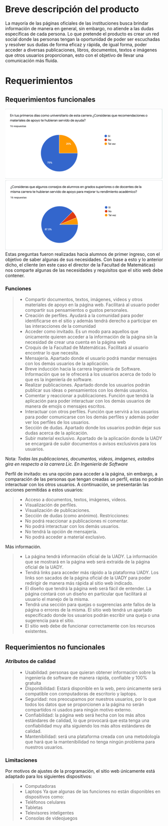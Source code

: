 # Breve descripción del producto
La mayoría de las páginas oficiales de las instituciones busca brindar información de manera en general, sin embargo, no atiende a las dudas específicas de cada persona. Lo que pretende el producto es crear un red social donde las personas tengan la oportunidad de poder ser escuchadas y resolver sus dudas de forma eficaz y rápida, de igual forma, poder acceder a diversas publicaciones, libros, documentos, textos e imágenes que otros usuarios proporcionan, esto con el objetivo de llevar una comunicación más fluida.

# Requerimientos
## Requerimientos funcionales
![](https://github.com/AndyTue/LIS/blob/e58d5d7abed09880bb1cb7149ba8b6dc146412a9/Gr%C3%A1ficas/Imagen%203.png)
![](https://github.com/AndyTue/LIS/blob/e58d5d7abed09880bb1cb7149ba8b6dc146412a9/Gr%C3%A1ficas/Imagen%204.png)
Estas preguntas fueron realizadas hacia alumnos de primer ingreso, con el objetivo de saber algunas de sus necesidades. Con base a esto y lo anterior dicho, el cliente (en este caso el director de la Facultad de Matemáticas) nos comparte algunas de las necesidades y requisitos que el sitio web debe contener.

### Funciones
> - Compartir documentos, textos, imágenes, videos y otros materiales de apoyo en la página web. Facilitará al usuario poder compartir sus pensamientos o gustos personales. 
> - Creación de perfiles.  Ayudará a la comunidad para poder identificarse en el sitio y además tendrá derecho a participar en las interacciones de la comunidad 
> - Acceder como invitado. Es un modo para aquellos que únicamente quieren acceder a la información de la página sin la necesidad de crear una cuenta en la página web 
> - Croquis de la Facultad de Matemáticas. Facilitará al usuario encontrar lo que necesita. 
> - Mensajería. Apartado donde el usuario podrá mandar mensajes con los demás usuarios de la aplicación. 
> - Breve inducción hacia la carrera Ingeniería de Software. Información que se le ofrecerá a los usuarios acerca de todo lo que es la ingeniería de software. 
> - Realizar publicaciones. Apartado donde los usuarios podrán publicar sus ideas o pensamientos con los demás usuarios. 
> - Comentar y reaccionar a publicaciones. Función que tendrá la aplicación para poder interactuar con los demás usuarios de manera de emojis o mensajes escritos. 
> - Interactuar con otros perfiles. Función que servirá a los usuarios para poder comunicarse con los demás perfiles y además poder ver los perfiles de los usuarios. 
> - Sección de dudas. Apartado donde los usuarios podrán dejar sus dudas acerca de la aplicación. 
> - Subir material exclusivo. Apartado de la aplicación donde la UADY se encargará de subir documentos o avisos exclusivos para los usuarios. 

Nota: *Todas las publicaciones, documentos, videos, imágenes, estados gira en respecto a la carrera Lic. En Ingeniería de Software*

Perfil de invitado: es una opción para acceder a la página, sin embargo, a comparación de las personas que tengan creadas un perfil, estas no podrán interactuar con los otros usuarios. A continuación, se presentarán las acciones permitidas a estos usuarios:  
> - Acceso a documentos, textos, imágenes, videos. 
> - Visualización de perfiles.  
> - Visualización de publicaciones.  
> - Sección de dudas (como anónimo).
Restricciones:  
> - No podrá reaccionar a publicaciones ni comentar.  
> - No podrá interactuar con los demás usuarios. 
> - No tendrá la opción de mensajería.  
> - No podrá acceder a material exclusivo.

Más información.

> - La página tendrá información oficial de la UADY. La información que se mostrará en la página web será extraída de la página oficial de la UADY. 
> - Tendrá links para acceder más rápido a la plataforma UADY. Los links son sacados de la página oficial de la UADY para poder redirigir de manera más rápida al sitio web indicado. 
> - El diseño que tendrá la página web será fácil de entender. La página contará con un diseño en particular que facilitará al usuario el manejo de la misma. 
> - Tendrá una sección para quejas o sugerencias ante fallos de la página o errores de la misma. El sitio web tendrá un apartado especificado donde los usuarios podrán escribir una queja o una sugerencia para el sitio. 
> - El sitio web debe de funcionar correctamente con los recursos existentes. 

## Requerimientos no funcionales
### Atributos de calidad

> - Usabilidad: personas que quieran obtener información sobre la ingeniería de software de manera rápida, confiable y 100% gratuita 
> - Disponibilidad: Estará disponible en la web, pero únicamente será compatible con computadoras de escritorio y laptops. 
> - Seguridad: nos preocupamos por nuestros usuarios, por lo que todos los datos que se proporcionen a la página no serán compartidos ni usados para ningún motivo externo. 
> - Confiabilidad: la página web será hecha con los más altos estándares de calidad, lo que provocará que esta tenga una confiabilidad muy alta siguiendo los más altos estándares de calidad. 
> - Mantenibilidad: será una plataforma creada con una metodología que hará que la mantenibilidad no tenga ningún problema para nuestros usuarios. 

### Limitaciones

Por motivos de ajustes de la programación, el sitio web únicamente está adaptado para los siguientes dispositivos: 
> - Computadoras 
> - Laptops 
Ya que algunas de las funciones no están disponibles en dispositivos como: 
> - Teléfonos celulares 
> - Tabletas 
> - Televisores inteligentes  
> - Consolas de videojuegos 
